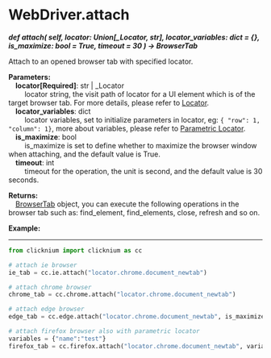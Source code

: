 # WebDriver.attach

***def attach(
        self,
        locator: Union[_Locator, str],
        locator_variables: dict = {},
        is_maximize: bool = True,
        timeout = 30
    ) -> BrowserTab***  

Attach to an opened browser tab with specified locator.

**Parameters:**  
    &emsp;**locator[Required]**: str | _Locator  
        &emsp;&emsp; locator string, the visit path of locator for a UI element which is of the target browser tab. For more details, please refer to [Locator](./doc/automation/locator.md).   
    &emsp;**locator_variables**: dict  
        &emsp;&emsp; locator variables, set to initialize parameters in locator, eg: `{ "row": 1,  "column": 1}`, more about variables, please refer to [Parametric Locator](./doc/automation/parametric_locator.md).  
    &emsp;**is_maximize**: bool  
        &emsp;&emsp; is_maximize is set to define whether to maximize the browser window when attaching, and the default value is True.  
    &emsp;**timeout**: int  
        &emsp;&emsp; timeout for the operation, the unit is second, and the default value is 30 seconds. 

**Returns:**  
    &emsp;[BrowserTab](./doc/api/python/webdriver/browser/browsertab/browser_tab.md) object, you can execute the following operations in the browser tab such as: find_element, find_elements, close, refresh and so on.

**Example:**
***
```python
from clicknium import clicknium as cc

# attach ie browser
ie_tab = cc.ie.attach("locator.chrome.document_newtab")

# attach chrome browser
chrome_tab = cc.chrome.attach("locator.chrome.document_newtab")

# attach edge browser
edge_tab = cc.edge.attach("locator.chrome.document_newtab", is_maximize = False)

# attach firefox browser also with parametric locator
variables = {"name":"test"}
firefox_tab = cc.firefox.attach("locator.chrome.document_newtab", variables, timeout = 10)
```